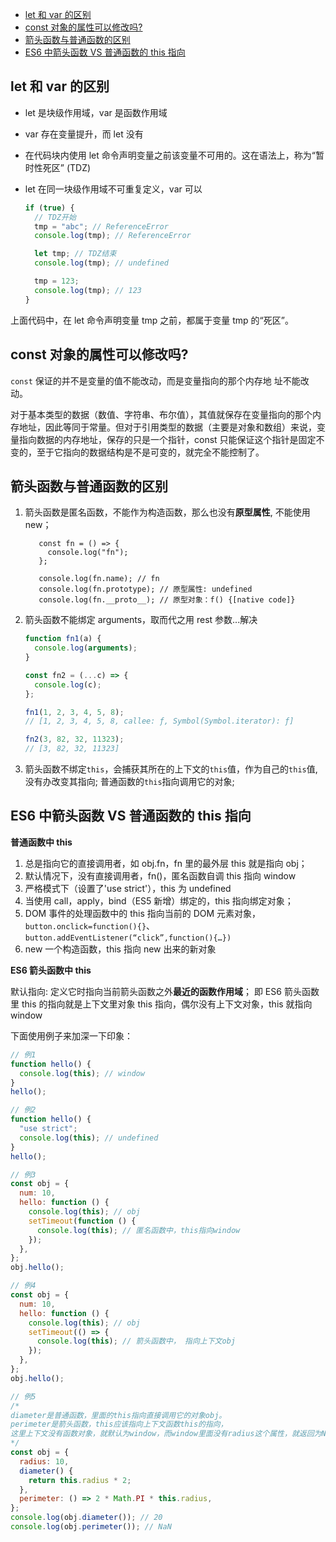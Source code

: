 <!-- START doctoc generated TOC please keep comment here to allow auto update -->
<!-- DON'T EDIT THIS SECTION, INSTEAD RE-RUN doctoc TO UPDATE -->

- [let 和 var 的区别](#let-%E5%92%8C-var-%E7%9A%84%E5%8C%BA%E5%88%AB)
- [const 对象的属性可以修改吗?](#const-%E5%AF%B9%E8%B1%A1%E7%9A%84%E5%B1%9E%E6%80%A7%E5%8F%AF%E4%BB%A5%E4%BF%AE%E6%94%B9%E5%90%97)
- [箭头函数与普通函数的区别](#%E7%AE%AD%E5%A4%B4%E5%87%BD%E6%95%B0%E4%B8%8E%E6%99%AE%E9%80%9A%E5%87%BD%E6%95%B0%E7%9A%84%E5%8C%BA%E5%88%AB)
- [ES6 中箭头函数 VS 普通函数的 this 指向](#es6-%E4%B8%AD%E7%AE%AD%E5%A4%B4%E5%87%BD%E6%95%B0-vs-%E6%99%AE%E9%80%9A%E5%87%BD%E6%95%B0%E7%9A%84-this-%E6%8C%87%E5%90%91)

<!-- END doctoc generated TOC please keep comment here to allow auto update -->

## let 和 var 的区别

- let 是块级作用域，var 是函数作用域
- var 存在变量提升，而 let 没有
- 在代码块内使用 let 命令声明变量之前该变量不可用的。这在语法上，称为“暂时性死区” (TDZ)
- let 在同一块级作用域不可重复定义，var 可以

  ```js
  if (true) {
    // TDZ开始
    tmp = "abc"; // ReferenceError
    console.log(tmp); // ReferenceError

    let tmp; // TDZ结束
    console.log(tmp); // undefined

    tmp = 123;
    console.log(tmp); // 123
  }
  ```

上面代码中，在 let 命令声明变量 tmp 之前，都属于变量 tmp 的“死区”。

## const 对象的属性可以修改吗?

`const` 保证的并不是变量的值不能改动，而是变量指向的那个内存地
址不能改动。

对于基本类型的数据（数值、字符串、布尔值），其值就保存在变量指向的那个内存地址，因此等同于常量。但对于引用类型的数据（主要是对象和数组）来说，变量指向数据的内存地址，保存的只是一个指针，const 只能保证这个指针是固定不变的，至于它指向的数据结构是不是可变的，就完全不能控制了。

## 箭头函数与普通函数的区别

1. 箭头函数是匿名函数，不能作为构造函数，那么也没有**原型属性**, 不能使用 new；

   ```
      const fn = () => {
        console.log("fn");
      };

      console.log(fn.name); // fn
      console.log(fn.prototype); // 原型属性: undefined
      console.log(fn.__proto__); // 原型对象：f() {[native code]}
   ```

2. 箭头函数不能绑定 arguments，取而代之用 rest 参数...解决

   ```js
   function fn1(a) {
     console.log(arguments);
   }

   const fn2 = (...c) => {
     console.log(c);
   };

   fn1(1, 2, 3, 4, 5, 8);
   // [1, 2, 3, 4, 5, 8, callee: ƒ, Symbol(Symbol.iterator): ƒ]

   fn2(3, 82, 32, 11323);
   // [3, 82, 32, 11323]
   ```

3. 箭头函数不绑定`this`，会捕获其所在的上下文的`this`值，作为自己的`this`值, 没有办改变其指向; 普通函数的`this`指向调用它的对象;

## ES6 中箭头函数 VS 普通函数的 this 指向

**普通函数中 this**

1.  总是指向它的直接调用者，如 obj.fn，fn 里的最外层 this 就是指向 obj；
2.  默认情况下，没有直接调用者，fn()，匿名函数自调 this 指向 window
3.  严格模式下（设置了'use strict'），this 为 undefined
4.  当使用 call，apply，bind（ES5 新增）绑定的，this 指向绑定对象；
5.  DOM 事件的处理函数中的 this 指向当前的 DOM 元素对象，`button.onclick=function(){}`、`button.addEventListener(“click”,function(){…})`
6.  new 一个构造函数，this 指向 new 出来的新对象

**ES6 箭头函数中 this**

默认指向: 定义它时指向当前箭头函数之外**最近的函数作用域**；
即 ES6 箭头函数里 this 的指向就是上下文里对象 this 指向，偶尔没有上下文对象，this 就指向 window

下面使用例子来加深一下印象：

```js
// 例1
function hello() {
  console.log(this); // window
}
hello();

// 例2
function hello() {
  "use strict";
  console.log(this); // undefined
}
hello();

// 例3
const obj = {
  num: 10,
  hello: function () {
    console.log(this); // obj
    setTimeout(function () {
      console.log(this); // 匿名函数中，this指向window
    });
  },
};
obj.hello();

// 例4
const obj = {
  num: 10,
  hello: function () {
    console.log(this); // obj
    setTimeout(() => {
      console.log(this); // 箭头函数中， 指向上下文obj
    });
  },
};
obj.hello();

// 例5
/*
diameter是普通函数，里面的this指向直接调用它的对象obj。
perimeter是箭头函数，this应该指向上下文函数this的指向，
这里上下文没有函数对象，就默认为window，而window里面没有radius这个属性，就返回为NaN。
*/
const obj = {
  radius: 10,
  diameter() {
    return this.radius * 2;
  },
  perimeter: () => 2 * Math.PI * this.radius,
};
console.log(obj.diameter()); // 20
console.log(obj.perimeter()); // NaN
```
